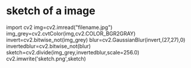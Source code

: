 # sketch of a image
import cv2
img=cv2.imread("filename.jpg")
img_grey=cv2.cvtColor(img,cv2.COLOR_BGR2GRAY)
invert=cv2.bitwise_not(img_grey)
blur=cv2.GaussianBlur(invert,(27,27),0)
invertedblur=cv2.bitwise_not(blur)
sketch=cv2.divide(img_grey,invertedblur,scale=256.0)
cv2.imwrite('sketch.png',sketch)
